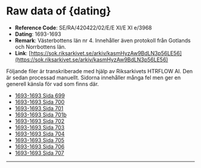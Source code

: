 
# Raw data of {dating}

- **Reference Code**: SE/RA/420422/02/E/E XI/E XI e/3968
- **Dating**: 1693-1693
- **Remark**: Västerbottens län nr 4. Innehåller även protokoll från Gotlands och Norrbottens län.
- **Link**: [https://sok.riksarkivet.se/arkiv/kasmHyzAw9BdLN3p56LE56](https://sok.riksarkivet.se/arkiv/kasmHyzAw9BdLN3p56LE56)

Följande filer är transkriberade med hjälp av Riksarkivets HTRFLOW AI. Den är sedan processad manuellt. Sidorna innehåller många fel men ger en generell känsla för vad som finns där.

- [1693-1693 Sida 699](1693-Sida-699.md)
- [1693-1693 Sida 700](1693-Sida-700.md)
- [1693-1693 Sida 701](1693-Sida-701.md)
- [1693-1693 Sida 701b](1693-Sida-701b.md)
- [1693-1693 Sida 702](1693-Sida-702.md)
- [1693-1693 Sida 703](1693-Sida-703.md)
- [1693-1693 Sida 704](1693-Sida-704.md)
- [1693-1693 Sida 705](1693-Sida-705.md)
- [1693-1693 Sida 706](1693-Sida-706.md)
- [1693-1693 Sida 707](1693-Sida-707.md)
---
